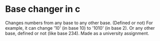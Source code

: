 # Base changer in c
Changes numbers from any base to any other base. (Defined or not)
For example, it can change '10' (in base 10) to '1010' (in base 2). Or any other base, defined or not (like base 234).
Made as a university assignment.